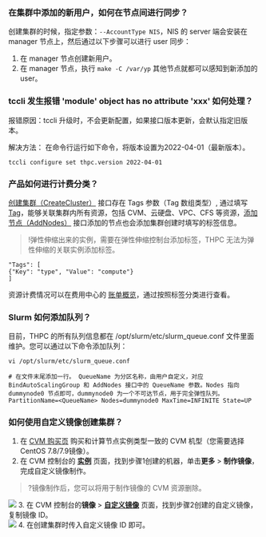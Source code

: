 
### 在集群中添加的新用户，如何在节点间进行同步？
创建集群的时候，指定参数：`--AccountType NIS`，NIS 的 server 端会安装在 manager 节点上，然后通过以下步骤可以进行 user 同步：
1. 在 manager 节点创建新用户。
2. 在 manager 节点，执行 `make -C /var/yp` 其他节点就都可以感知到新添加的 user。


### tccli 发生报错 'module' object has no attribute 'xxx' 如何处理？
报错原因：tccli 升级时，不会更新配置，如果接口版本更新，会默认指定旧版本。

解决方法： 在命令行运行如下命令，将版本设置为2022-04-01（最新版本）。
```
tccli configure set thpc.version 2022-04-01
```


### 产品如何进行计费分类？
[创建集群（CreateCluster）](https://cloud.tencent.com/document/api/1527/72102) 接口存在 Tags 参数（Tag 数组类型）, 通过填写 [Tag](https://cloud.tencent.com/document/api/1527/72108#Tag)，能够关联集群内所有资源，包括 CVM、云硬盘、VPC、CFS 等资源，[添加节点（AddNodes）](https://cloud.tencent.com/document/product/1527/72105) 接口添加的节点也会添加集群创建时填写的标签信息。
>!弹性伸缩出来的实例，需要在弹性伸缩控制台添加标签，THPC 无法为弹性伸缩的关联实例添加标签。
>
```
"Tags": [
{"Key": "type", "Value": "compute"}
]
```
资源计费情况可以在费用中心的 [账单概览](https://console.cloud.tencent.com/expense/bill/overview)，通过按照标签分类进行查看。


### Slurm 如何添加队列？
目前，THPC 的所有队列信息都在 /opt/slurm/etc/slurm_queue.conf 文件里面维护。您可以通过以下命令添加队列：
```
vi /opt/slurm/etc/slurm_queue.conf

# 在文件末尾添加一行。 QueueName 为分区名称，由用户自定义，对应 BindAutoScalingGroup 和 AddNodes 接口中的 QueueName 参数。Nodes 指向 dummynode0 节点即可，dummynode0 为一个不可达节点，用于完全弹性队列。
PartitionName=<QueueName> Nodes=dummynode0 MaxTime=INFINITE State=UP
```


### 如何使用自定义镜像创建集群？
1.  在 [CVM 购买页](https://buy.cloud.tencent.com/cvm) 购买和计算节点实例类型一致的 CVM 机型（您需要选择 CentOS 7.8/7.9镜像）。                 
2. 在 CVM 控制台的 [**实例**](https://console.cloud.tencent.com/cvm/instance/index) 页面，找到步骤1创建的机器，单击**更多** > **制作镜像**，完成自定义镜像制作。
>?镜像制作后，您可以将用于制作镜像的 CVM 资源删除。
>
![](https://qcloudimg.tencent-cloud.cn/raw/3d292f11a53b69be2044edc64de2b470.png)
3. 在 CVM 控制台的**镜像** > [**自定义镜像**](https://console.cloud.tencent.com/cvm/image/index?rid=1&tab=PRIVATE_IMAGE) 页面，找到步骤2创建的自定义镜像，复制镜像 ID。     
![](https://qcloudimg.tencent-cloud.cn/raw/b3f687e8a83c4634a6dd3733277d2630.png)
4. 在创建集群时传入自定义镜像 ID 即可。
